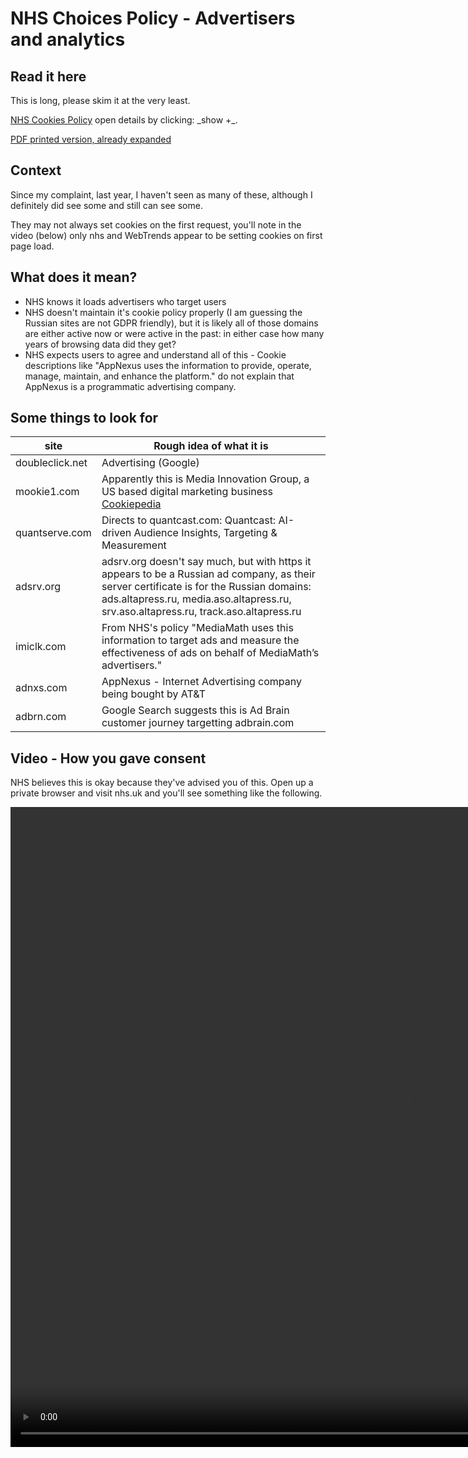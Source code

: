 # NHS Choices Policy - Advertisers and analytics

## Read it here
This is long, please skim it at the very least.

<a rel="noreferer" href="https://www.nhs.uk/aboutNHSChoices/aboutnhschoices/termsandconditions/Pages/cookies-policy.aspx">
NHS Cookies Policy</a> open details by clicking: _show +_.

[PDF printed version, already expanded](nhschoicesuk20180704.pdf)

## Context

Since my complaint, last year, I haven't seen as many of these, although I definitely did see some and still can see some.

They may not always set cookies on the first request, you'll note in the video (below) only nhs and WebTrends appear to be setting cookies on first page load.

## What does it mean?

 - NHS knows it loads advertisers who target users
 - NHS doesn't maintain it's cookie policy properly (I am guessing the Russian sites are not GDPR friendly), but it is likely all of those domains are either active now or were active in the past: in either case how many years of browsing data did they get?
 - NHS expects users to agree and understand all of this - Cookie descriptions like "AppNexus uses the information to provide, operate, manage, maintain, and enhance the platform." do not explain that AppNexus is a programmatic advertising company.

## Some things to look for
 
|site             |Rough idea of what it is                                                                                                                                                          |                  
|-----------------|----------------------------------------------------------------------------------------------------------------------------------------------------------------------------------|
| doubleclick.net | Advertising (Google) |
| mookie1.com     | Apparently this is Media Innovation Group, a US based digital marketing business <a rel="noreferer" href="https://cookiepedia.co.uk/host/mookie1.com">Cookiepedia</a> |
| quantserve.com  | Directs to quantcast.com: Quantcast: AI-driven Audience Insights, Targeting &amp; Measurement |
| adsrv.org       | adsrv.org doesn't say much, but with https it appears to be a Russian ad company, as their server certificate is for the Russian domains: ads.altapress.ru, media.aso.altapress.ru, srv.aso.altapress.ru, track.aso.altapress.ru |
| imiclk.com      | From NHS's policy "MediaMath uses this information to target ads and measure the effectiveness of ads on behalf of MediaMath’s advertisers." |
| adnxs.com       | AppNexus - Internet Advertising company being bought by AT&T |
| adbrn.com       | Google Search suggests this is Ad Brain customer journey targetting adbrain.com |

## Video - How you gave consent

NHS believes this is okay because they've advised you of this.
Open up a private browser and visit nhs.uk and you'll see something like the following.

<video width="1280" height="1024" controls>
 <source src="nhsukcookies20180704.ogv" type="video/ogg">
 Your browser does not support the video tag.
</video> 
